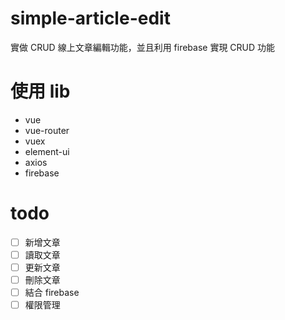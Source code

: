 # simple-article-edit

實做 CRUD 線上文章編輯功能，並且利用 firebase 實現 CRUD 功能

# 使用 lib
* vue
* vue-router
* vuex
* element-ui
* axios
* firebase

# todo
* [ ] 新增文章
* [ ] 讀取文章
* [ ] 更新文章
* [ ] 刪除文章
* [ ] 結合 firebase
* [ ] 權限管理